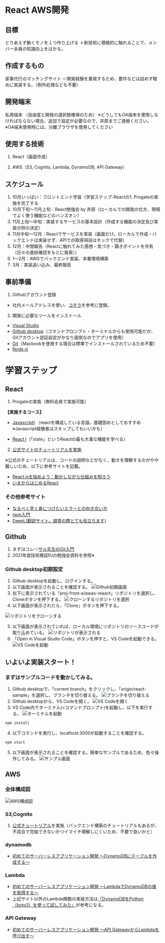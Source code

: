 # React AWS開発

## 目標

とりあえず動くモノを１つ作り上げる
＋新技術に積極的に触れることで、メンバー全員の知識向上をはかる。

## 作成するもの

家事代行のマッチングサイト
⇨開発経験を重視するため、要件などは詰めず軽めに実装する。（例外処理なども不要）

## 開発端末

私用端末
（自由度と開発の選択肢確保のため）
※どうしてもOA端末を使用しなければならない場合、追加で設定が必要なので、井原までご連絡ください。
※OA端末使用時には、分離ブラウザを使用してください

## 使用する技術

1. React（画面作成）

2. AWS（S3, Cognito, Lambda, DynamoDB, API Gateway）

## スケジュール
1. 10月いっぱい：フロントエンド学習（学習ステップ-Reactの1. Progateの実施を完了する
2. 10月下旬〜11月上旬：React勉強会 by 井原（ローカルでの開発の仕方、現場でよく使う機能などのハンズオン）
3. 11月上旬〜中旬：実装するサービスの基本設計（作成する機能の決定及び実装分担の決定）
4. 11月中旬〜12月：Reactでサービスを実装（画面だけ。ローカルで作成・バックエンドは実装せず、APIでの取得項目はモックで代替）
5. 12月：中間報告（Reactに触れてみた感想・気づき・躓きポイントを共有（日々の進捗確認をもとに発表））
6. 1〜2月：AWSでバックエンド実装、本番環境構築
7. 3月：実装追い込み、最終報告

## 事前準備

1. Githubアカウント登録
- 社内メールアドレスを使い、[コチラ](https://qiita.com/ayatokura/items/9eabb7ae20752e6dc79d)を参考に登録。

2. 開発に必要なツールをインストール
- [Visual Studio](https://code.visualstudio.com/download)
- [Github desktop](https://desktop.github.com/)（コマンドプロンプト・ターミナルからも使用可能だが、Gitアカウント認証設定がかなり面倒なのでアプリを使用）
- [Git](https://www.curict.com/item/60/60bfe0e.html)（Macbookを使用する場合は標準でインストールされているため不要）
- [Node.js](https://prog-8.com/docs/nodejs-env-win)

# 学習ステップ
## React

1. Progateの実施（無料会員で実施可能）

**【実施するコース】**

- [JavascriptⅠ](https://prog-8.com/lessons/es6/study/1)
（reactを構成している言語。基礎固めとしておすすめ※Javascript経験者はスキップしてもいいかも）

- [React Ⅰ](https://prog-8.com/lessons/react/study/1)（「state」というReactの最も大事な機能を学べる）

2. [公式サイトのチュートリアルを実施](https://ja.reactjs.org/tutorial/tutorial.html)

※公式のチュートリアルは、コードの説明などがなく、動きを理解するのがやや難しいため、以下に参考サイトを記載。

- [React.jsを始めよう：動かしながら仕組みを知ろう](https://media.wemotion.co.jp/technology/react-js%E3%82%92%E5%A7%8B%E3%82%81%E3%82%88%E3%81%86%EF%BC%9A%E5%8B%95%E3%81%8B%E3%81%97%E3%81%AA%E3%81%8C%E3%82%89%E4%BB%95%E7%B5%84%E3%81%BF%E3%82%92%E7%9F%A5%E3%82%8D%E3%81%86/)
- [いまからはじめるReact](https://qiita.com/Kazunori-Kimura/items/d94ddd1a8d8e2e39d504)

### その他参考サイト
- [なるべく早く身につけたいエラーとの向き合い方](https://qiita.com/tak001/items/5f43cb475565667a5bf7)
- [npm入門](https://qiita.com/maitake9116/items/7825d90c09f3e2f87dea)
- [DeepL(翻訳サイト。調査の際とても役立ちます)](https://www.deepl.com/ja/translator?referrer=https%3A%2F%2Fwww.google.com%2F)

## Github
1. まずはコレ⇨[サル先生のGit入門](https://backlog.com/ja/git-tutorial/)
2. 2021年度技術検証PJの勉強会資料を参照※
### Github desktop初期設定
1. Github desktopを起動し、ログインする。
2. 以下画面が表示されることを確認する。
![Github初期画面](img/%E3%82%B9%E3%82%AF%E3%83%AA%E3%83%BC%E3%83%B3%E3%82%B7%E3%83%A7%E3%83%83%E3%83%88%202022-09-29%2017.36.38.png)
3. 右下に表示されている「proj-front-a/awas-reaact」リポジトリを選択し、Cloneボタンを押下する。
![クローンするリポジトリを選択](img/%E3%82%B9%E3%82%AF%E3%83%AA%E3%83%BC%E3%83%B3%E3%82%B7%E3%83%A7%E3%83%83%E3%83%88%202022-09-29%2017.37.05.png)
4. 以下画面が表示されたら、「Clone」ボタンを押下する。

![リポジトリをクローンする](img/%E3%82%B9%E3%82%AF%E3%83%AA%E3%83%BC%E3%83%B3%E3%82%B7%E3%83%A7%E3%83%83%E3%83%88%202022-09-29%2017.37.48.png)

5. 以下画面が表示されていれば、ローカル環境にリポジトリのソースコードが取り込めている。
![リポジトリが表示される](img/%E3%82%B9%E3%82%AF%E3%83%AA%E3%83%BC%E3%83%B3%E3%82%B7%E3%83%A7%E3%83%83%E3%83%88%202022-09-29%2017.38.33.png)
6. 「Open in Visual Studio Code」ボタンを押すと、VS Codeを起動できる。
![VS Codeを起動](img/%E3%82%B9%E3%82%AF%E3%83%AA%E3%83%BC%E3%83%B3%E3%82%B7%E3%83%A7%E3%83%83%E3%83%88%202022-09-29%2017.38.58.png)

## いよいよ実装スタート！
### まずはサンプルコードを動かしてみる。
1. Github desktopで、「current branch」をクリックし、「origin/react-sample」を選択し、ブランチを切り替える。
![ブランチを切り替える](img/%E3%82%B9%E3%82%AF%E3%83%AA%E3%83%BC%E3%83%B3%E3%82%B7%E3%83%A7%E3%83%83%E3%83%88%202022-09-29%2017.39.09.png)
2. Github desktopから、VS Codeを開く。
![VS Codeを開く](img/%E3%82%B9%E3%82%AF%E3%83%AA%E3%83%BC%E3%83%B3%E3%82%B7%E3%83%A7%E3%83%83%E3%83%88%202022-09-29%2017.39.30.png)
3. VS Code内でターミナル(=コマンドプロンプト)を起動し、以下を実行する。
![ターミナルを起動](img/%E3%82%B9%E3%82%AF%E3%83%AA%E3%83%BC%E3%83%B3%E3%82%B7%E3%83%A7%E3%83%83%E3%83%88%202022-09-29%2017.40.09.png)
```bash　
npm install
```
4. 以下コマンドを実行し、localhost:3000が起動することを確認する。
```bash　
npm start
```
5. 以下画面が表示されることを確認する。簡単なサンプルであるため、色々操作してみる。
![サンプル画面](img/%E3%82%B9%E3%82%AF%E3%83%AA%E3%83%BC%E3%83%B3%E3%82%B7%E3%83%A7%E3%83%83%E3%83%88%202022-09-29%2018.04.53.png)

## AWS
### 全体構成図

![AWS構成図](img/%E3%82%B9%E3%82%AF%E3%83%AA%E3%83%BC%E3%83%B3%E3%82%B7%E3%83%A7%E3%83%83%E3%83%88%202022-10-03%2017.01.41.png)
### S3,Cognito
1. [公式チュートリアル](https://aws.amazon.com/jp/getting-started/hands-on/build-serverless-web-app-lambda-apigateway-s3-dynamodb-cognito/)を実施（バックエンド構築のチュートリアルもあるが、不具合で完結できないかつイマイチ理解しにくいため、不要で良いかと）

### dynamodb
- [初めてのサーバーレスアプリケーション開発 ～DynamoDBにテーブルを作成する～](https://dev.classmethod.jp/articles/serverless-first-dynamodb/)

### Lambda
- [初めてのサーバーレスアプリケーション開発 ～LambdaでDynamoDBの値を取得する～](https://dev.classmethod.jp/articles/serverless-first-lambda/)
- 上記サイト以外のLambda関数の実装方法は[「DynamoDBをPython（boto3）を使って試してみた」](https://qiita.com/estaro/items/b329deafdfef790aa355)が参考になる。

### API Gateway
- [初めてのサーバーレスアプリケーション開発 ～API GatewayからLambdaを呼び出す～](https://dev.classmethod.jp/articles/serverless-first-apigateway/)